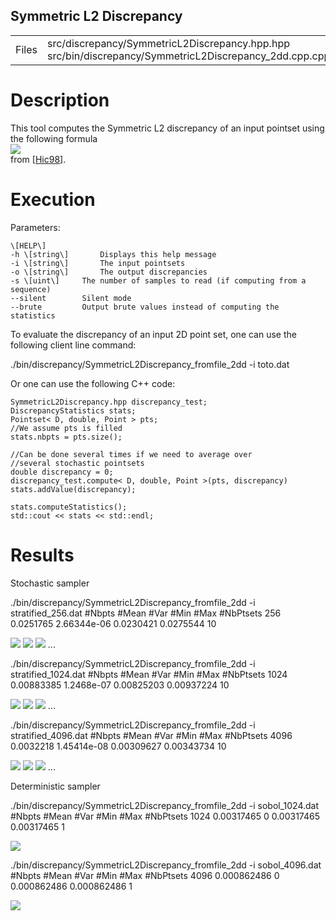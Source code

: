 Symmetric L2 Discrepancy
------------------------

<table class="files"><tbody><tr><td class="files" valign="middle">Files</td><td class="files" valign="middle">src/discrepancy/SymmetricL2Discrepancy.hpp.hpp<br>src/bin/discrepancy/SymmetricL2Discrepancy_2dd.cpp.cpp</td></tr></tbody></table>

Description
===========

This tool computes the Symmetric L2 discrepancy of an input pointset using the following formula  
[![](data/symmetric_l2_disc/symmetric_discrepancy.png)](data/symmetric_l2_disc/symmetric_discrepancy.png)  
from [\[Hic98\]](http://www.ams.org/journals/mcom/1998-67-221/S0025-5718-98-00894-1/S0025-5718-98-00894-1.pdf).

Execution
=========

Parameters:  

	\[HELP\]
	-h \[string\]		Displays this help message
	-i \[string\]		The input pointsets
	-o \[string\]		The output discrepancies
	-s \[uint\]		The number of samples to read (if computing from a sequence)
	--silent 		Silent mode
	--brute 		Output brute values instead of computing the statistics
			

To evaluate the discrepancy of an input 2D point set, one can use the following client line command:

 ./bin/discrepancy/SymmetricL2Discrepancy\_fromfile\_2dd -i toto.dat 

Or one can use the following C++ code:

    
    SymmetricL2Discrepancy.hpp discrepancy_test;
    DiscrepancyStatistics stats;
    Pointset< D, double, Point > pts;
    //We assume pts is filled
    stats.nbpts = pts.size();
    
    //Can be done several times if we need to average over
    //several stochastic pointsets
    double discrepancy = 0;
    discrepancy_test.compute< D, double, Point >(pts, discrepancy)
    stats.addValue(discrepancy);
    
    stats.computeStatistics();
    std::cout << stats << std::endl;
    			

Results
=======

Stochastic sampler

./bin/discrepancy/SymmetricL2Discrepancy\_fromfile\_2dd -i stratified\_256.dat
#Nbpts		#Mean		#Var		#Min		#Max		#NbPtsets
256		0.0251765		2.66344e-06		0.0230421		0.0275544		10 

[![](data/symmetric_l2_disc/stratified_256_1.png)](data/symmetric_l2_disc/stratified_256_1.png) [![](data/symmetric_l2_disc/stratified_256_2.png)](data/symmetric_l2_disc/stratified_256_2.png) [![](data/symmetric_l2_disc/stratified_256_3.png)](data/symmetric_l2_disc/stratified_256_3.png) ...

./bin/discrepancy/SymmetricL2Discrepancy\_fromfile\_2dd -i stratified\_1024.dat
#Nbpts		#Mean		#Var		#Min		#Max		#NbPtsets
1024		0.00883385		1.2468e-07		0.00825203		0.00937224		10 

[![](data/symmetric_l2_disc/stratified_1024_1.png)](data/symmetric_l2_disc/stratified_1024_1.png) [![](data/symmetric_l2_disc/stratified_1024_2.png)](data/symmetric_l2_disc/stratified_1024_2.png) [![](data/symmetric_l2_disc/stratified_1024_3.png)](data/symmetric_l2_disc/stratified_1024_3.png) ...

./bin/discrepancy/SymmetricL2Discrepancy\_fromfile\_2dd -i stratified\_4096.dat
#Nbpts		#Mean		#Var		#Min		#Max		#NbPtsets
4096		0.0032218		1.45414e-08		0.00309627		0.00343734		10 

[![](data/symmetric_l2_disc/stratified_4096_1.png)](data/symmetric_l2_disc/stratified_4096_1.png) [![](data/symmetric_l2_disc/stratified_4096_2.png)](data/symmetric_l2_disc/stratified_4096_2.png) [![](data/symmetric_l2_disc/stratified_4096_3.png)](data/symmetric_l2_disc/stratified_4096_3.png) ...

Deterministic sampler

./bin/discrepancy/SymmetricL2Discrepancy\_fromfile\_2dd -i sobol\_1024.dat
#Nbpts		#Mean		#Var		#Min		#Max		#NbPtsets
1024		0.00317465		0		0.00317465		0.00317465		1 

[![](data/symmetric_l2_disc/sobol_1024.png)](data/symmetric_l2_disc/sobol_1024.png)

./bin/discrepancy/SymmetricL2Discrepancy\_fromfile\_2dd -i sobol\_4096.dat
#Nbpts		#Mean		#Var		#Min		#Max		#NbPtsets
4096		0.000862486		0		0.000862486		0.000862486		1 

[![](data/symmetric_l2_disc/sobol_4096.png)](data/symmetric_l2_disc/sobol_4096.png)